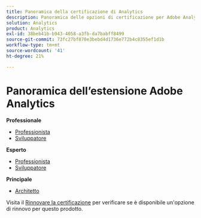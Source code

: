 ```yaml
---
title: Panoramica della certificazione di Analytics
description: Panoramica delle opzioni di certificazione per Adobe Analytics
solution: Analytics
product: Analytics
exl-id: 38beb41b-b943-4058-a3fb-da7babff8499
source-git-commit: 73fc27bf870e3bebd4d1736e772b4c8355ef1d1b
workflow-type: tm+mt
source-wordcount: '41'
ht-degree: 21%

---
```


# Panoramica dell’estensione Adobe Analytics

**Professionale**

* [Professionista](/help/certifications/aa/aa-p-business.md) <!--AD0-E212-->
* [Sviluppatore](/help/certifications/aa/aa-p-developer.md) <!--AD0-E213-->

**Esperto**

* [Professionista](/help/certifications/aa/aa-e-business.md) <!--AD0-E208-->
* [Sviluppatore](/help/certifications/aa/aa-e-developer.md) <!--AD0-E209-->

**Principale**

* [Architetto](/help/certifications/aa/aa-m-architect.md) <!--AD0-E207-->

Visita il [Rinnovare la certificazione](/help/certifications/renew.md) per verificare se è disponibile un&#39;opzione di rinnovo per questo prodotto.

